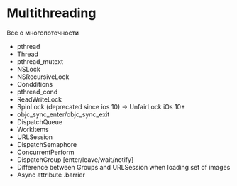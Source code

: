 # Multithreading
Все о многопоточности

- pthread 
- Thread 
- pthread_mutext 
- NSLock
- NSRecursiveLock
- Condditions 
- pthread_cond
- ReadWriteLock 
- SpinLock (deprecated since ios 10) -> UnfairLock iOs 10+
- objc_sync_enter/objc_sync_exit
- DispatchQueue
- WorkItems
- URLSession
- DispatchSemaphore
- ConcurrentPerform
- DispatchGroup [enter/leave/wait/notify]
- Difference between Groups and URLSession when loading set of images
- Async attribute .barrier
